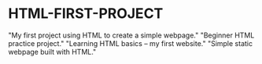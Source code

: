 # HTML-FIRST-PROJECT
"My first project using HTML to create a simple webpage."  "Beginner HTML practice project."  "Learning HTML basics – my first website."  "Simple static webpage built with HTML."

